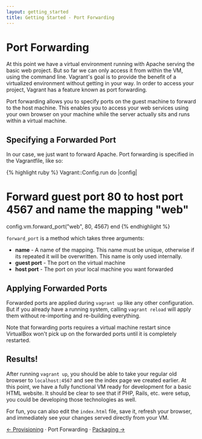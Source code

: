 ```yaml
---
layout: getting_started
title: Getting Started - Port Forwarding
---
```

# Port Forwarding

At this point we have a virtual environment running with Apache serving
the basic web project. But so far we can only access it from within the
VM, using the command line. Vagrant's goal is to provide the benefit of
a virtualized environment without getting in your way. In order to access
your project, Vagrant has a feature known as port forwarding.

Port forwarding allows you to specify ports on the guest machine to forward
to the host machine. This enables you to access your web services using
your own browser on your machine while the server actually sits and runs
within a virtual machine.

## Specifying a Forwarded Port

In our case, we just want to forward Apache. Port forwarding is specified
in the Vagrantfile, like so:

{% highlight ruby %}
Vagrant::Config.run do |config|
  # Forward guest port 80 to host port 4567 and name the mapping "web"
  config.vm.forward_port("web", 80, 4567)
end
{% endhighlight %}

`forward_port` is a method which takes three arguments:

* **name** - A name of the mapping. This name must be unique, otherwise
  if its repeated it will be overwritten. This name is only used internally.
* **guest port** - The port on the virtual machine
* **host port** - The port on your local machine you want forwarded

## Applying Forwarded Ports

Forwarded ports are applied during `vagrant up` like any other configuration.
But if you already have a running system, calling `vagrant reload` will
apply them without re-importing and re-building everything.

Note that forwarding ports requires a virtual machine restart since VirtualBox
won't pick up on the forwarded ports until it is completely restarted.

## Results!

After running `vagrant up`, you should be able to take your
regular old browser to `localhost:4567` and see the index page we created
earlier. At this point, we have a fully functional VM ready for development for
a basic HTML website. It should be clear to see that if PHP, Rails, etc.
were setup, you could be developing those technologies as well.

For fun, you can also edit the `index.html` file, save it, refresh your
browser, and immediately see your changes served directly from your VM.

[&larr; Provisioning](/docs/getting-started/provisioning.html) &middot; Port Forwarding &middot; [Packaging &rarr;](/docs/getting-started/packaging.html)
